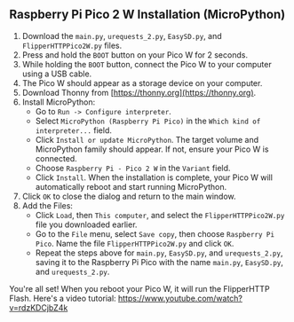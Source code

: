 ## Raspberry Pi Pico 2 W Installation (MicroPython)

1. Download the `main.py`, `urequests_2.py`, `EasySD.py`, and `FlipperHTTPPico2W.py` files.
2. Press and hold the `BOOT` button on your Pico W for 2 seconds.
3. While holding the `BOOT` button, connect the Pico W to your computer using a USB cable.
4. The Pico W should appear as a storage device on your computer.
5. Download Thonny from [https://thonny.org](https://thonny.org).
6. Install MicroPython:
   - Go to `Run -> Configure interpreter`.
   - Select `MicroPython (Raspberry Pi Pico)` in the `Which kind of interpreter...` field.
   - Click `Install or update MicroPython`. The target volume and MicroPython family should appear. If not, ensure your Pico W is connected.
   - Choose `Raspberry Pi - Pico 2 W` in the `Variant` field.
   - Click `Install`. When the installation is complete, your Pico W will automatically reboot and start running MicroPython.
7. Click `OK` to close the dialog and return to the main window.
8. Add the Files:
    - Click `Load`, then `This computer`, and select the `FlipperHTTPPico2W.py` file you downloaded earlier.
    - Go to the `File` menu, select `Save copy`, then choose `Raspberry Pi Pico`. Name the file `FlipperHTTPPico2W.py` and click `OK`.
    - Repeat the steps above for `main.py`, `EasySD.py`, and `urequests_2.py`, saving it to the Raspberry Pi Pico with the name `main.py`, `EasySD.py`, and `urequests_2.py`.

You're all set! When you reboot your Pico W, it will run the FlipperHTTP Flash. Here's a video tutorial: https://www.youtube.com/watch?v=rdzKDCjbZ4k
